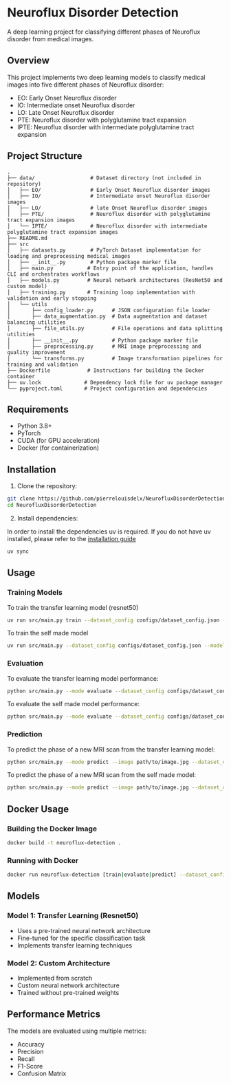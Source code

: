 # Neuroflux Disorder Detection

A deep learning project for classifying different phases of Neuroflux disorder from medical images.

## Overview

This project implements two deep learning models to classify medical images into five different phases of Neuroflux disorder:

-   EO: Early Onset Neuroflux disorder
-   IO: Intermediate onset Neuroflux disorder
-   LO: Late Onset Neuroflux disorder
-   PTE: Neuroflux disorder with polyglutamine tract expansion
-   IPTE: Neuroflux disorder with intermediate polyglutamine tract expansion

## Project Structure

```
.
├── data/                  # Dataset directory (not included in repository)
│   ├── EO/                # Early Onset Neuroflux disorder images
│   ├── IO/                # Intermediate onset Neuroflux disorder images
│   ├── LO/                # late Onset Neuroflux disorder images
│   ├── PTE/               # Neuroflux disorder with polyglutamine tract expansion images
│   └── IPTE/              # Neuroflux disorder with intermediate polyglutamine tract expansion images
├── README.md
├── src
│   ├── datasets.py        # PyTorch Dataset implementation for loading and preprocessing medical images
│   ├── __init__.py        # Python package marker file
│   ├── main.py           # Entry point of the application, handles CLI and orchestrates workflows
│   ├── models.py         # Neural network architectures (ResNet50 and custom model)
│   ├── training.py       # Training loop implementation with validation and early stopping
│   └── utils
│       ├── config_loader.py      # JSON configuration file loader
│       ├── data_augmentation.py  # Data augmentation and dataset balancing utilities
│       ├── file_utils.py         # File operations and data splitting utilities
│       ├── __init__.py           # Python package marker file
│       ├── preprocessing.py      # MRI image preprocessing and quality improvement
│       └── transforms.py         # Image transformation pipelines for training and validation
├── Dockerfile            # Instructions for building the Docker container
├── uv.lock              # Dependency lock file for uv package manager
└── pyproject.toml       # Project configuration and dependencies
```

## Requirements

-   Python 3.8+
-   PyTorch
-   CUDA (for GPU acceleration)
-   Docker (for containerization)

## Installation

1. Clone the repository:

```bash
git clone https://github.com/pierrelouisdelx/NeurofluxDisorderDetection.git
cd NeurofluxDisorderDetection
```

2. Install dependencies:

In order to install the dependencies uv is required. If you do not have uv installed, please refer to the [installation guide](https://docs.astral.sh/uv/getting-started/installation/)

```bash
uv sync
```

## Usage

### Training Models

To train the transfer learning model (resnet50)

```bash
uv run src/main.py train --dataset_config configs/dataset_config.json --model_config configs/resnet50_config.json
```

To train the self made model

```bash
uv run src/main.py --dataset_config configs/dataset_config.json --model_config configs/neuroflux_config.json
```

### Evaluation

To evaluate the transfer learning model performance:

```bash
python src/main.py --mode evaluate --dataset_config configs/dataset_config.json --model_config configs/resnet50_config.json
```

To evaluate the self made model performance:

```bash
python src/main.py --mode evaluate --dataset_config configs/dataset_config.json --model_config configs/neuroflux_config.json
```

### Prediction

To predict the phase of a new MRI scan from the transfer learning model:

```bash
python src/main.py --mode predict --image path/to/image.jpg --dataset_config configs/dataset_config.json --model_config configs/resnet50_config.json
```

To predict the phase of a new MRI scan from the self made model:

```bash
python src/main.py --mode predict --image path/to/image.jpg --dataset_config configs/dataset_config.json --model_config configs/neuroflux_config.json
```

## Docker Usage

### Building the Docker Image

```bash
docker build -t neuroflux-detection .
```

### Running with Docker

```bash
docker run neuroflux-detection [train|evaluate|predict] --dataset_config [config_path] --model_config [model_config]
```

## Models

### Model 1: Transfer Learning (Resnet50)

-   Uses a pre-trained neural network architecture
-   Fine-tuned for the specific classification task
-   Implements transfer learning techniques

### Model 2: Custom Architecture

-   Implemented from scratch
-   Custom neural network architecture
-   Trained without pre-trained weights

## Performance Metrics

The models are evaluated using multiple metrics:

-   Accuracy
-   Precision
-   Recall
-   F1-Score
-   Confusion Matrix
